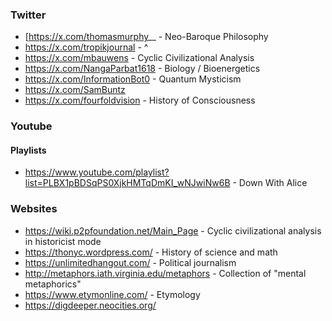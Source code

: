 ### Twitter
- [https://x.com/thomasmurphy__ - Neo-Baroque Philosophy
- https://x.com/tropikjournal - ^
- https://x.com/mbauwens - Cyclic Civilizational Analysis
- https://x.com/NangaParbat1618 - Biology / Bioenergetics
- https://x.com/InformationBot0 - Quantum Mysticism
- https://x.com/SamBuntz
- https://x.com/fourfoldvision - History of Consciousness

### Youtube

#### Playlists
- https://www.youtube.com/playlist?list=PLBX1pBDSqPS0XjkHMTqDmKI_wNJwiNw6B - Down With Alice

### Websites
- https://wiki.p2pfoundation.net/Main_Page - Cyclic civilizational analysis in historicist mode
- https://thonyc.wordpress.com/ - History of science and math
- https://unlimitedhangout.com/ - Political journalism
- http://metaphors.iath.virginia.edu/metaphors - Collection of "mental metaphorics"
- https://www.etymonline.com/ - Etymology
- https://digdeeper.neocities.org/